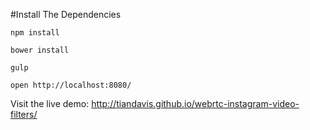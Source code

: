 #Install The Dependencies

```
npm install

bower install

gulp 

open http://localhost:8080/
```

Visit the live demo:
http://tiandavis.github.io/webrtc-instagram-video-filters/
